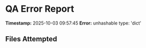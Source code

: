 # QA Error Report
**Timestamp:** 2025-10-03 09:57:45
**Error:** unhashable type: 'dict'

## Files Attempted